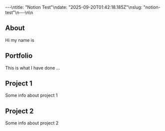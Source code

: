 ---\ntitle: "Notion Test"\ndate: "2025-09-20T01:42:18.185Z"\nslug: "notion-test"\n---\n\n
## About

Hi my name is


## Portfolio

This is what I have done …


## Project 1

Some info about project 1


## Project 2

Some info about project 2

